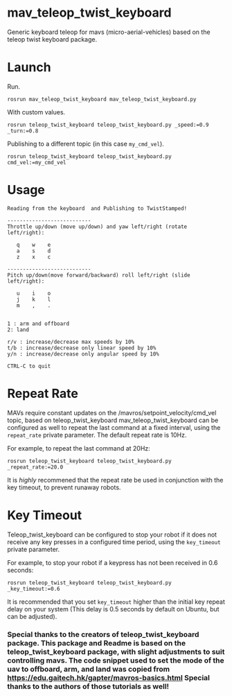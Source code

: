 # mav_teleop_twist_keyboard
Generic keyboard teleop for mavs (micro-aerial-vehicles) based on the teleop twist keyboard package.

# Launch
Run.
```
rosrun mav_teleop_twist_keyboard mav_teleop_twist_keyboard.py
```

With custom values.
```
rosrun teleop_twist_keyboard teleop_twist_keyboard.py _speed:=0.9 _turn:=0.8
```

Publishing to a different topic (in this case `my_cmd_vel`).
```
rosrun teleop_twist_keyboard teleop_twist_keyboard.py cmd_vel:=my_cmd_vel
```

# Usage
```
Reading from the keyboard  and Publishing to TwistStamped!

---------------------------
Throttle up/down (move up/down) and yaw left/right (rotate left/right):

   q    w    e
   a    s    d
   z    x    c

---------------------------
Pitch up/down(move forward/backward) roll left/right (slide left/right):

   u    i    o
   j    k    l
   m    ,    .


1 : arm and offboard
2: land

r/v : increase/decrease max speeds by 10%
t/b : increase/decrease only linear speed by 10%
y/n : increase/decrease only angular speed by 10%

CTRL-C to quit
```

# Repeat Rate

MAVs require  constant  updates on the /mavros/setpoint\_velocity/cmd\_vel topic, based on teleop\_twist\_keyboard mav\_teleop\_twist\_keyboard can be configured as well to repeat the last command at a fixed interval, using the `repeat_rate` private parameter. The default repeat rate is 10Hz.

For example, to repeat the last command at 20Hz:

```
rosrun teleop_twist_keyboard teleop_twist_keyboard.py _repeat_rate:=20.0
```

It is _highly_ recommened that the repeat rate be used in conjunction with the key timeout, to prevent runaway robots.

# Key Timeout

Teleop\_twist\_keyboard can be configured to stop your robot if it does not receive any key presses in a configured time period, using the `key_timeout` private parameter.

For example, to stop your robot if a keypress has not been received in 0.6 seconds:
```
rosrun teleop_twist_keyboard teleop_twist_keyboard.py _key_timeout:=0.6
```

It is recommended that you set `key_timeout` higher than the initial key repeat delay on your system (This delay is 0.5 seconds by default on Ubuntu, but can be adjusted).


### Special thanks to the creators of teleop_twist_keyboard package. This package and Readme is based on the teleop_twist_keyboard package, with slight adjustments to suit controlling mavs. The code snippet used to set the mode of the uav to offboard, arm, and land was copied from https://edu.gaitech.hk/gapter/mavros-basics.html Special thanks to the authors of those tutorials as well!
